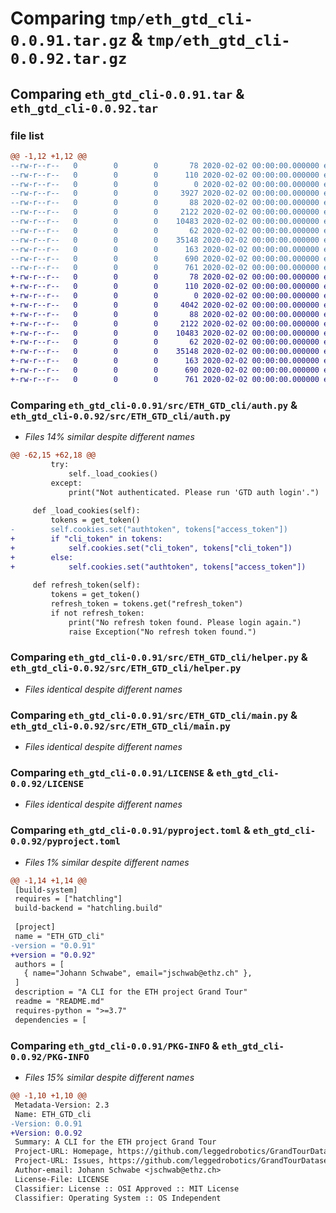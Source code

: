 # Comparing `tmp/eth_gtd_cli-0.0.91.tar.gz` & `tmp/eth_gtd_cli-0.0.92.tar.gz`

## Comparing `eth_gtd_cli-0.0.91.tar` & `eth_gtd_cli-0.0.92.tar`

### file list

```diff
@@ -1,12 +1,12 @@
--rw-r--r--   0        0        0       78 2020-02-02 00:00:00.000000 eth_gtd_cli-0.0.91/deploy.sh
--rw-r--r--   0        0        0      110 2020-02-02 00:00:00.000000 eth_gtd_cli-0.0.91/requirements.txt
--rw-r--r--   0        0        0        0 2020-02-02 00:00:00.000000 eth_gtd_cli-0.0.91/src/ETH_GTD_cli/__init__.py
--rw-r--r--   0        0        0     3927 2020-02-02 00:00:00.000000 eth_gtd_cli-0.0.91/src/ETH_GTD_cli/auth.py
--rw-r--r--   0        0        0       88 2020-02-02 00:00:00.000000 eth_gtd_cli-0.0.91/src/ETH_GTD_cli/consts.py
--rw-r--r--   0        0        0     2122 2020-02-02 00:00:00.000000 eth_gtd_cli-0.0.91/src/ETH_GTD_cli/helper.py
--rw-r--r--   0        0        0    10483 2020-02-02 00:00:00.000000 eth_gtd_cli-0.0.91/src/ETH_GTD_cli/main.py
--rw-r--r--   0        0        0       62 2020-02-02 00:00:00.000000 eth_gtd_cli-0.0.91/.gitignore
--rw-r--r--   0        0        0    35148 2020-02-02 00:00:00.000000 eth_gtd_cli-0.0.91/LICENSE
--rw-r--r--   0        0        0      163 2020-02-02 00:00:00.000000 eth_gtd_cli-0.0.91/README.md
--rw-r--r--   0        0        0      690 2020-02-02 00:00:00.000000 eth_gtd_cli-0.0.91/pyproject.toml
--rw-r--r--   0        0        0      761 2020-02-02 00:00:00.000000 eth_gtd_cli-0.0.91/PKG-INFO
+-rw-r--r--   0        0        0       78 2020-02-02 00:00:00.000000 eth_gtd_cli-0.0.92/deploy.sh
+-rw-r--r--   0        0        0      110 2020-02-02 00:00:00.000000 eth_gtd_cli-0.0.92/requirements.txt
+-rw-r--r--   0        0        0        0 2020-02-02 00:00:00.000000 eth_gtd_cli-0.0.92/src/ETH_GTD_cli/__init__.py
+-rw-r--r--   0        0        0     4042 2020-02-02 00:00:00.000000 eth_gtd_cli-0.0.92/src/ETH_GTD_cli/auth.py
+-rw-r--r--   0        0        0       88 2020-02-02 00:00:00.000000 eth_gtd_cli-0.0.92/src/ETH_GTD_cli/consts.py
+-rw-r--r--   0        0        0     2122 2020-02-02 00:00:00.000000 eth_gtd_cli-0.0.92/src/ETH_GTD_cli/helper.py
+-rw-r--r--   0        0        0    10483 2020-02-02 00:00:00.000000 eth_gtd_cli-0.0.92/src/ETH_GTD_cli/main.py
+-rw-r--r--   0        0        0       62 2020-02-02 00:00:00.000000 eth_gtd_cli-0.0.92/.gitignore
+-rw-r--r--   0        0        0    35148 2020-02-02 00:00:00.000000 eth_gtd_cli-0.0.92/LICENSE
+-rw-r--r--   0        0        0      163 2020-02-02 00:00:00.000000 eth_gtd_cli-0.0.92/README.md
+-rw-r--r--   0        0        0      690 2020-02-02 00:00:00.000000 eth_gtd_cli-0.0.92/pyproject.toml
+-rw-r--r--   0        0        0      761 2020-02-02 00:00:00.000000 eth_gtd_cli-0.0.92/PKG-INFO
```

### Comparing `eth_gtd_cli-0.0.91/src/ETH_GTD_cli/auth.py` & `eth_gtd_cli-0.0.92/src/ETH_GTD_cli/auth.py`

 * *Files 14% similar despite different names*

```diff
@@ -62,15 +62,18 @@
         try:
             self._load_cookies()
         except:
             print("Not authenticated. Please run 'GTD auth login'.")
 
     def _load_cookies(self):
         tokens = get_token()
-        self.cookies.set("authtoken", tokens["access_token"])
+        if "cli_token" in tokens:
+            self.cookies.set("cli_token", tokens["cli_token"])
+        else:
+            self.cookies.set("authtoken", tokens["access_token"])
 
     def refresh_token(self):
         tokens = get_token()
         refresh_token = tokens.get("refresh_token")
         if not refresh_token:
             print("No refresh token found. Please login again.")
             raise Exception("No refresh token found.")
```

### Comparing `eth_gtd_cli-0.0.91/src/ETH_GTD_cli/helper.py` & `eth_gtd_cli-0.0.92/src/ETH_GTD_cli/helper.py`

 * *Files identical despite different names*

### Comparing `eth_gtd_cli-0.0.91/src/ETH_GTD_cli/main.py` & `eth_gtd_cli-0.0.92/src/ETH_GTD_cli/main.py`

 * *Files identical despite different names*

### Comparing `eth_gtd_cli-0.0.91/LICENSE` & `eth_gtd_cli-0.0.92/LICENSE`

 * *Files identical despite different names*

### Comparing `eth_gtd_cli-0.0.91/pyproject.toml` & `eth_gtd_cli-0.0.92/pyproject.toml`

 * *Files 1% similar despite different names*

```diff
@@ -1,14 +1,14 @@
 [build-system]
 requires = ["hatchling"]
 build-backend = "hatchling.build"
 
 [project]
 name = "ETH_GTD_cli"
-version = "0.0.91"
+version = "0.0.92"
 authors = [
   { name="Johann Schwabe", email="jschwab@ethz.ch" },
 ]
 description = "A CLI for the ETH project Grand Tour"
 readme = "README.md"
 requires-python = ">=3.7"
 dependencies = [
```

### Comparing `eth_gtd_cli-0.0.91/PKG-INFO` & `eth_gtd_cli-0.0.92/PKG-INFO`

 * *Files 15% similar despite different names*

```diff
@@ -1,10 +1,10 @@
 Metadata-Version: 2.3
 Name: ETH_GTD_cli
-Version: 0.0.91
+Version: 0.0.92
 Summary: A CLI for the ETH project Grand Tour
 Project-URL: Homepage, https://github.com/leggedrobotics/GrandTourDatasets
 Project-URL: Issues, https://github.com/leggedrobotics/GrandTourDatasets/issues
 Author-email: Johann Schwabe <jschwab@ethz.ch>
 License-File: LICENSE
 Classifier: License :: OSI Approved :: MIT License
 Classifier: Operating System :: OS Independent
```

